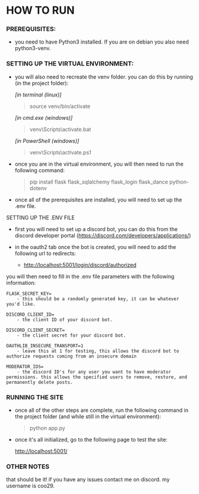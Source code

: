 <h1>HOW TO RUN</h1>

<h3>PREREQUISITES:</h3>

- you need to have Python3 installed. If you are on debian you also need python3-venv.

<h3>SETTING UP THE VIRTUAL ENVIRONMENT:</h3>

- you will also need to recreate the venv folder. you can do this by running (in the project folder):

    <i>[in terminal (linux)]</i>
    > source venv/bin/activate

    <i>[in cmd.exe (windows)]</i>
    > venv\Scripts\activate.bat

    <i>[in PowerShell (windows)]</i>
    > venv\Scripts\activate.ps1

- once you are in the virtual environment, you will then need to run the following command:

    > pip install flask flask_sqlalchemy flask_login flask_dance python-dotenv

- once all of the prerequisites are installed, you will need to set up the .env file.

SETTING UP THE .ENV FILE

- first you will need to set up a discord bot, you can do this from the discord developer portal (<https://discord.com/developers/applications/>)

- in the oauth2 tab once the bot is created, you will need to add the following url to redirects:

  - <http://localhost:5001/login/discord/authorized>

you will then need to fill in the .env file parameters with the following information:

    FLASK_SECRET_KEY=
        - this should be a randomly generated key, it can be whatever you'd like.

    DISCORD_CLIENT_ID=
        - the client ID of your discord bot.

    DISCORD_CLIENT_SECRET=
        - the client secret for your discord bot.

    OAUTHLIB_INSECURE_TRANSPORT=1
        - leave this at 1 for testing, this allows the discord bot to authorize requests coming from an insecure domain

    MODERATOR_IDS=
        - the discord ID's for any user you want to have moderator permissions. this allows the specified users to remove, restore, and permanently delete posts.

<h3>RUNNING THE SITE</h3>

- once all of the other steps are complete, run the following command in the project folder (and while still in the virtual environment):

    > python app.py

- once it's all initialized, go to the following page to test the site:

    <http://localhost:5001/>

<h3>OTHER NOTES</h3>

that should be it! if you have any issues contact me on discord. my username is coo29.

